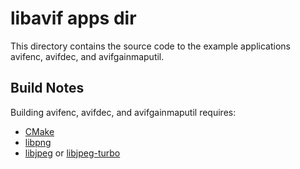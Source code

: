# libavif apps dir

This directory contains the source code to the example applications avifenc,
avifdec, and avifgainmaputil.

## Build Notes

Building avifenc, avifdec, and avifgainmaputil requires:
* [CMake](https://cmake.org/)
* [libpng](http://www.libpng.org/pub/png/libpng.html)
* [libjpeg](https://libjpeg.sourceforge.net/) or [libjpeg-turbo](https://libjpeg-turbo.org/)
